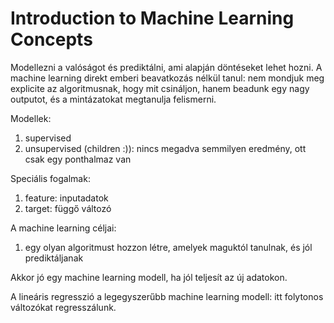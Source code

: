 # Introduction to Machine Learning Concepts

Modellezni a valóságot és prediktálni, ami alapján döntéseket lehet hozni.
A machine learning direkt emberi beavatkozás nélkül tanul: nem mondjuk meg explicite az algoritmusnak, hogy mit
csináljon, hanem beadunk egy nagy outputot, és a mintázatokat megtanulja felismerni.

Modellek:
1. supervised
2. unsupervised (children :)): nincs megadva semmilyen eredmény, ott csak egy ponthalmaz van

Speciális fogalmak:
1. feature: inputadatok
2. target: függő változó

A machine learning céljai:
1. egy olyan algoritmust hozzon létre, amelyek maguktól tanulnak, és jól prediktáljanak

Akkor jó egy machine learning modell, ha jól teljesít az új adatokon.

A lineáris regresszió a legegyszerűbb machine learning modell: itt folytonos változókat regresszálunk.
